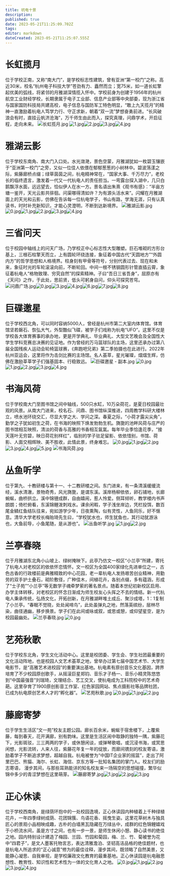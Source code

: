 ```yaml
---
title: 杭电十景
description: 
published: true
date: 2023-05-21T11:25:09.702Z
tags: 
editor: markdown
dateCreated: 2023-05-21T11:25:07.555Z
---
```


# 长虹揽月

位于学校正南，又称“南大门”，是学校标志性建筑，曾有亚洲“第一校门”之称。高近30米，校名“杭州电子科技大学”苍劲有力、矗然而立；宽75米，如一道长虹擎起优美的弧线，将紧邻的月雅湖深情揽入怀中。学校前身为创建于1956年的杭州航空工业财经学校，长期隶属于电子工业部、信息产业部等中央部委，现为浙江省与国家国防科技局共建高校，电子信息与国防军工特色明显，“敢上九天揽月”的精神一直激励着杭电人笃学力行、守正求新，朝着“双一流”梦想奋勇前进。“长风破浪会有时，直挂云帆济沧海”，万千师生由此而入，探究真理，问鼎学术，开启征程，走向未来。
![长虹揽月.jpg](https://cdn.nlark.com/yuque/0/2021/jpeg/2760219/1623746785159-e4960157-a924-4ec9-99e8-181b31dff436.jpeg#clientId=u4a767d6d-bfff-4&from=ui&id=rr8SO&originHeight=2953&originWidth=5287&originalType=binary&ratio=2&size=3676705&status=done&style=none&taskId=ud9eba1c4-93dd-4985-96a7-9045dceeac7)
![1.jpg](https://cdn.nlark.com/yuque/0/2021/jpeg/2760219/1625364211773-5642b4cb-7f46-466c-b9c3-0e972e3ea821.jpeg#clientId=ue9d0b5a7-a988-4&from=ui&id=u5823d6a5&originHeight=1334&originWidth=2000&originalType=binary&ratio=1&size=576932&status=done&style=none&taskId=u70b1cc90-0b4a-4150-954b-2192c84daf5)![2.jpg](https://cdn.nlark.com/yuque/0/2021/jpeg/2760219/1625364212518-5964d6f9-a7b1-4c93-9151-43db9b3b5000.jpeg#clientId=ue9d0b5a7-a988-4&from=ui&id=ud9698f5d&originHeight=1333&originWidth=2000&originalType=binary&ratio=1&size=1905137&status=done&style=none&taskId=u1a484d47-0e47-41f6-9e51-fccb8fba352)![3.jpg](https://cdn.nlark.com/yuque/0/2021/jpeg/2760219/1625364211832-855ea268-db3b-41f4-a018-2621417d6bcb.jpeg#clientId=ue9d0b5a7-a988-4&from=ui&id=oHjRg&originHeight=1333&originWidth=2000&originalType=binary&ratio=1&size=660296&status=done&style=none&taskId=ua7b4caa7-66da-4411-9c08-93d068945fc)![4.jpg](https://cdn.nlark.com/yuque/0/2021/jpeg/2760219/1625364211985-0bd93c9a-383b-4ada-bb54-8f5e3d37a5da.jpeg#clientId=ue9d0b5a7-a988-4&from=ui&id=ua5907f32&originHeight=1335&originWidth=2000&originalType=binary&ratio=1&size=924540&status=done&style=none&taskId=u4d0b4a66-6129-4b62-bb23-421d7634b51)

# 雅湖云影

位于学校东南角、南大门入口处。水光潋滟，景色空蒙，月雅湖犹如一枚碧玉镶嵌于“亚洲第一校门”之旁，又似一位佳人依偎在郁郁葱葱的小树林中。碧波荡漾之际，紫藤廊桥点缀；绿草茵茵之间，杭电精神常在，“国家大事、千万尽力”，老校长的临终遗言，激发着一代又一代杭电人的责任担当。一弯露台探入湖中，几只白鹅飘浮水面，远远望去，恰似伊人在水一方。景名语出朱熹《观书有感》：“半亩方塘一鉴开，天光云影共徘徊。问渠哪得清如许？为有源头活水来”。闪耀在月雅湖面上的天光和云影，仿佛在告诉每一位杭电学子，书山有路，学海无涯，只有认真读书，时时补充新知识，才能心灵澄明，不断到达新境界。
![雅湖云影.jpg](https://cdn.nlark.com/yuque/0/2021/jpeg/2760219/1623746781720-3ca42400-ab6b-41df-8f91-7e6c82e56176.jpeg#clientId=u4a767d6d-bfff-4&from=ui&id=Pd9fJ&originHeight=472&originWidth=789&originalType=binary&ratio=2&size=131214&status=done&style=none&taskId=ub56dd91e-6ac9-4f72-9a7f-ac72f4a0453)
![0.jpg](https://cdn.nlark.com/yuque/0/2021/jpeg/2760219/1625364289818-b3da1cc0-39e1-4529-b242-e72c9378a1f9.jpeg#clientId=ue9d0b5a7-a988-4&from=ui&id=ub0f02117&originHeight=1333&originWidth=2000&originalType=binary&ratio=1&size=979857&status=done&style=none&taskId=u883959f5-5bff-4385-8876-2ae2b795d4b)![1.jpg](https://cdn.nlark.com/yuque/0/2021/jpeg/2760219/1625364290592-32c8d455-5563-48f7-aa84-153b95744399.jpeg#clientId=ue9d0b5a7-a988-4&from=ui&id=u9c805859&originHeight=1333&originWidth=2000&originalType=binary&ratio=1&size=1900312&status=done&style=none&taskId=udb2a5512-3611-4680-8133-857ae8bf57c)![2.jpg](https://cdn.nlark.com/yuque/0/2021/jpeg/2760219/1625364291104-8fd02ff9-d1db-4faf-87bb-e914e7ff5362.jpeg#clientId=ue9d0b5a7-a988-4&from=ui&id=u4ae543d4&originHeight=1333&originWidth=2000&originalType=binary&ratio=1&size=2709243&status=done&style=none&taskId=u7132090a-0386-4e37-bb61-37953729911)![3.jpg](https://cdn.nlark.com/yuque/0/2021/jpeg/2760219/1625364290892-710648b8-f28b-44b7-9cb0-00124ea4da6c.jpeg#clientId=ue9d0b5a7-a988-4&from=ui&id=u53eb532d&originHeight=1331&originWidth=2000&originalType=binary&ratio=1&size=2274136&status=done&style=none&taskId=ub149163e-8a95-4041-aba7-3af26432d99)![4.jpg](https://cdn.nlark.com/yuque/0/2021/jpeg/2760219/1625364290815-e2cfa0a5-26da-4dbf-8325-2f347fdce3f0.jpeg#clientId=ue9d0b5a7-a988-4&from=ui&id=u690efdc1&originHeight=1333&originWidth=2000&originalType=binary&ratio=1&size=2142834&status=done&style=none&taskId=ufa13c2b2-7ef7-46b0-a11c-bbfd720dafb)

# 三省问天

位于校园中轴线上的问天广场，乃学校正中心标志性大型雕塑。巨石堆砌的方形台基上，三根石柱擎天而立，上有圆轮环绕连接，象征着中国古代“天圆地方”“外圆内方”的哲学思想和人格境界。柱身刻有甲骨等符号，分别代表过去、现在和未来，象征时光的车轮滚滚向前，不断轮回。中间一根不锈钢圆形针管直插云霄，象征着杭电人“格物致理、穷究自然”的探索精神。子曰“吾日三省吾身”，屈原亦有《天问》之作，于此处，思前贤，低头可躬身自问，仰头可探究苍穹。
![问鼎广场.jpg](https://cdn.nlark.com/yuque/0/2021/jpeg/2760219/1623746785130-1878dd6a-1270-44fd-bdd1-e4ea27ee2ae5.jpeg#clientId=u4a767d6d-bfff-4&from=ui&id=gaBvA&originHeight=2584&originWidth=3872&originalType=binary&ratio=2&size=5030569&status=done&style=none&taskId=uca513c9b-f018-40ab-b010-2f0c2f4e26f)![0.jpg](https://cdn.nlark.com/yuque/0/2021/jpeg/2760219/1625364449108-6c7e5eb8-a55b-4319-8c1f-1b228a3ac217.jpeg#clientId=ue9d0b5a7-a988-4&from=ui&id=uaea82e86&originHeight=1010&originWidth=1516&originalType=binary&ratio=1&size=269374&status=done&style=none&taskId=u6bd70730-8cd1-47c4-820c-0395dc956f0)![3.jpg](https://cdn.nlark.com/yuque/0/2021/jpeg/2760219/1625364450832-2831c7fc-0d7e-4248-a2bf-170ef25c6ebd.jpeg#clientId=ue9d0b5a7-a988-4&from=ui&id=ub6f21fc4&originHeight=1333&originWidth=2000&originalType=binary&ratio=1&size=2150273&status=done&style=none&taskId=ua63b2262-f2a9-4914-a52b-6cc046add42)![4.jpg](https://cdn.nlark.com/yuque/0/2021/jpeg/2760219/1625364451224-d583faac-d5cf-484b-9a97-9b4a1cfc28bc.jpeg#clientId=ue9d0b5a7-a988-4&from=ui&id=uf6c2ab14&originHeight=1333&originWidth=2000&originalType=binary&ratio=1&size=2857068&status=done&style=none&taskId=u02f941e7-bd87-4c57-820d-240dfb1b679)![6.jpg](https://cdn.nlark.com/yuque/0/2021/jpeg/2760219/1625364451774-5f6f25f1-6ca4-42a8-ba6a-a25650447a65.jpeg#clientId=ue9d0b5a7-a988-4&from=ui&id=u7aa7aeda&originHeight=1044&originWidth=1566&originalType=binary&ratio=1&size=637905&status=done&style=none&taskId=u4a32f6db-a998-4d9a-b5f5-d622133dc78)![7.jpg](https://cdn.nlark.com/yuque/0/2021/jpeg/2760219/1625364453252-10f93c3c-23e0-40da-8a9c-384cbd6a2532.jpeg#clientId=ue9d0b5a7-a988-4&from=ui&id=uf5bf7ed9&originHeight=1333&originWidth=2000&originalType=binary&ratio=1&size=2629843&status=done&style=none&taskId=udecae7f3-a0f5-46a7-a616-238238ab18f)![8.jpg](https://cdn.nlark.com/yuque/0/2021/jpeg/2760219/1625364452544-d4135aad-c441-473b-b47b-03f511c99ad3.jpeg#clientId=ue9d0b5a7-a988-4&from=ui&id=u15e83be3&originHeight=1333&originWidth=2000&originalType=binary&ratio=1&size=918171&status=done&style=none&taskId=u03b7a5a0-554a-4638-a369-970bb9e11e3)

# 巨碟邀星

位于学校西北角，可以同时容纳5000人，曾经是杭州市第二大室内体育馆。体育馆坚若磐石、恢弘大气，外型酷似飞碟，被学子们戏称为杭电“UFO”。这里不仅是学校各大体育赛事的承办地，更是开学典礼、毕业典礼、大型文艺晚会及全国性大学生学科竞赛总决赛的见证地。作为曾经的万马篮球队的主场，这里还承办过第八届全国残疾人运动会轮椅篮球赛，《奔跑吧兄弟》第二季拍摄也在此进行。2022年杭州亚运会，这里将作为击剑比赛的主场馆。名人荟萃，星光璀璨，熠熠生辉，仿佛在激励莘莘学子们强基固本、行稳致远。
![巨碟邀星 - 副本.jpg](https://cdn.nlark.com/yuque/0/2021/jpeg/2760219/1623747934256-32be2ae9-af19-485e-9603-b0570deecbc9.jpeg#clientId=u4a767d6d-bfff-4&from=ui&id=u49ec9a2c&originHeight=1600&originWidth=2400&originalType=binary&ratio=2&size=1089879&status=done&style=none&taskId=u77a8e134-3714-47ba-9267-ae43254f667)
![0.jpg](https://cdn.nlark.com/yuque/0/2021/jpeg/2760219/1625364531881-3344c5b6-37de-4d69-ba52-72059aef5d54.jpeg#clientId=ue9d0b5a7-a988-4&from=ui&id=u612188e1&originHeight=1080&originWidth=1620&originalType=binary&ratio=1&size=246289&status=done&style=none&taskId=u5527d12d-3ef4-417b-85f9-2a2df7424e4)![1.jpg](https://cdn.nlark.com/yuque/0/2021/jpeg/2760219/1625364533047-2f9945ba-e0fa-4d17-a96d-2c269421eed3.jpeg#clientId=ue9d0b5a7-a988-4&from=ui&id=u25af9645&originHeight=1333&originWidth=2000&originalType=binary&ratio=1&size=1887646&status=done&style=none&taskId=u46530eb3-1c6e-4a32-a8cb-bc61e50c36d)![2.jpg](https://cdn.nlark.com/yuque/0/2021/jpeg/2760219/1625364532931-54045856-c030-48f4-8c35-9a410a43e885.jpeg#clientId=ue9d0b5a7-a988-4&from=ui&id=u80662ffa&originHeight=1333&originWidth=2000&originalType=binary&ratio=1&size=1664408&status=done&style=none&taskId=ueb2ddd11-ae1a-462e-a70a-dc8ac101eab)![3.jpg](https://cdn.nlark.com/yuque/0/2021/jpeg/2760219/1625364532356-cac84f9e-e60c-4db4-8ee5-c43c474c9d87.jpeg#clientId=ue9d0b5a7-a988-4&from=ui&id=u35aa6dc0&originHeight=1333&originWidth=2000&originalType=binary&ratio=1&size=776409&status=done&style=none&taskId=u6e2d8fef-c29d-4f2a-bf69-297ff9afebb)![4.jpg](https://cdn.nlark.com/yuque/0/2021/jpeg/2760219/1625364533167-8ec01a84-be2d-497a-8e1b-efd28f650089.jpeg#clientId=ue9d0b5a7-a988-4&from=ui&id=u439aebef&originHeight=1333&originWidth=2000&originalType=binary&ratio=1&size=2058584&status=done&style=none&taskId=u582d556b-ba2e-40dc-9a28-e700d17073b)

# 书海风荷

位于学校南大门至图书馆之间中轴线，500只水缸，10万朵荷花，是夏日校园最壮观的风景。从南大门进来，校名石、问鼎、图书馆纵深推进，四周教学科研大楼林立，喷水池环绕交汇，尽显大学之大、学问之深。春夏之际，“小荷才露尖尖角”，勤学之子犹如初生之荷，在书海的映照下焕发勃勃生机。旖旎的池畔风荷与庄严的图书馆相互映照，清淡的荷香与高雅的书香相互氤氲。每年毕业季恰逢花季，“接天莲叶无穷碧，映日荷花别样红”，临别的学子驻足留影、依依惜别，书馆、荷影、人面交相辉映、美不胜收，此情此景，终身难忘。
![0.jpg](https://cdn.nlark.com/yuque/0/2021/jpeg/2760219/1625364613135-e27c4cd9-f99b-4d91-804b-15c1e6a8fbbb.jpeg#clientId=ue9d0b5a7-a988-4&from=ui&id=u3fd8edb3&originHeight=1333&originWidth=2000&originalType=binary&ratio=1&size=710740&status=done&style=none&taskId=ub2ff67c7-3f82-49b1-b5c1-b947f129ecc)![1.jpg](https://cdn.nlark.com/yuque/0/2021/jpeg/2760219/1625364613240-ac7666d8-c89f-4ee2-ab87-36ffb77d0aa3.jpeg#clientId=ue9d0b5a7-a988-4&from=ui&id=uff764ac9&originHeight=1334&originWidth=2000&originalType=binary&ratio=1&size=764379&status=done&style=none&taskId=uc41fcbaf-64e0-4c4b-837d-66d31e24b17)![2.jpg](https://cdn.nlark.com/yuque/0/2021/jpeg/2760219/1625364614120-3276808c-8b52-4e25-be1e-ea50f9e2ff89.jpeg#clientId=ue9d0b5a7-a988-4&from=ui&id=u6542faf0&originHeight=1333&originWidth=2000&originalType=binary&ratio=1&size=2144113&status=done&style=none&taskId=u69a60e10-8467-4e7a-aa59-c7f780b44d9)![3.jpg](https://cdn.nlark.com/yuque/0/2021/jpeg/2760219/1625364615103-78bdeb9a-e874-4810-a02a-28ba410ef3ff.jpeg#clientId=ue9d0b5a7-a988-4&from=ui&id=uc22042c6&originHeight=1333&originWidth=2000&originalType=binary&ratio=1&size=3656543&status=done&style=none&taskId=u47671b7f-501d-4269-90c2-ba7a7b73ac5)![4.jpg](https://cdn.nlark.com/yuque/0/2021/jpeg/2760219/1625364615098-0d5bf519-925f-45a6-9c73-9afe38177c32.jpeg#clientId=ue9d0b5a7-a988-4&from=ui&id=u9fa458eb&originHeight=1333&originWidth=2000&originalType=binary&ratio=1&size=3615367&status=done&style=none&taskId=uccbbf7a0-f24a-486f-b9f6-5a0f92fc9cc)![5.jpg](https://cdn.nlark.com/yuque/0/2021/jpeg/2760219/1625364615333-e2fe092f-692c-492a-ba09-d819a9d0a4a5.jpeg#clientId=ue9d0b5a7-a988-4&from=ui&id=ud9071ea4&originHeight=1200&originWidth=1800&originalType=binary&ratio=1&size=2259969&status=done&style=none&taskId=u48e47fe4-aeda-4f1f-98c6-9164dc9980f)
![书海风荷.jpg](https://cdn.nlark.com/yuque/0/2021/jpeg/2760219/1623746780631-b713c2a6-8f83-48ce-abc4-3ae3e16e0456.jpeg#clientId=u4a767d6d-bfff-4&from=ui&id=Qv2Y2&originHeight=640&originWidth=961&originalType=binary&ratio=2&size=121117&status=done&style=none&taskId=u63d3078b-2867-4ead-8773-02809e70a5a)

# 丛鱼听学

位于第九、十教研楼与第十一、十二教研楼之间。东门进来，有一条清溪缓缓流经，溪水清澈，景物奇秀，风光旖旎，是谓东溪。溪岸杨柳依依，卵石铺地，长廊蜿蜒，曲桥拱立。溪中锦锂成群，自由嬉闹，惹人怜爱。侧耳倾听，教学楼内书声朗朗；倚栏俯看，东溪锦鲤泼刺戏水。课余闲暇，学子浅坐岸边，凭栏投饵，数百尾金鳞红鱼结队往来，宛如游学少年，日夜熏陶，似有灵性，人鱼同乐，好不惬意。清华大学老校长梅贻琦先生曰，“学校犹水也，师生犹鱼也，其行动犹游泳也，大鱼前导，小鱼尾随，是从游也”。
![丛鱼听学.jpg](https://cdn.nlark.com/yuque/0/2021/jpeg/2760219/1623746781335-be288b7c-24d7-44c0-8e3b-29d78bd13b19.jpeg#clientId=u4a767d6d-bfff-4&from=ui&id=DMbOb&originHeight=1187&originWidth=1800&originalType=binary&ratio=2&size=1006442&status=done&style=none&taskId=uf0d25df0-e7e1-4e84-b3fe-3342e4fe7ef)
![1.jpg](https://cdn.nlark.com/yuque/0/2021/jpeg/2760219/1625364691850-559f2a9c-9ab2-455f-a68d-5091e321bdf8.jpeg#clientId=ue9d0b5a7-a988-4&from=ui&id=u2282d3b3&originHeight=1333&originWidth=2000&originalType=binary&ratio=1&size=770442&status=done&style=none&taskId=ucafc82ec-02a9-478e-bcd7-f33e68c9b4f)![2.jpg](https://cdn.nlark.com/yuque/0/2021/jpeg/2760219/1625364691549-6bfd3637-1c52-48fb-86a7-6b5c96881419.jpeg#clientId=ue9d0b5a7-a988-4&from=ui&id=uc8d9c897&originHeight=534&originWidth=800&originalType=binary&ratio=1&size=252595&status=done&style=none&taskId=u3202ea2a-0603-4a40-8449-78663cda0ad)

# 兰亭春晓

位于月雅湖东北角小山坡上、绿树掩映下。此亭乃仿文一校区“小兰亭”所建，寄托了杭电人对老校区的依依怀恋情怀。文一校区为全国400家绿化先进单位之一，古色古香的行政楼前是典雅精致的中心花园，老一辈杭电人发扬艰苦创业精神，用勤劳的双手护土叠石，砌阶敷径，广种佳木，间植花卉，各别点缀，多有蕴涵，形成了“士子苑”“小兰亭”等无数学子魂牵梦萦的著名景点。随着本世纪初新校区启用、办学主体转移，对老校区的怀念日渐成为师生校友心头挥之不去的情结。新一代杭电人秉承传统，弘扬文化，开拓创新，在月雅湖畔堆土成丘、聚沙成塔，1：1复制了小兰亭。“春眠不觉晓，处处闻啼鸟”，此处虽弹丸之地，然落英缤纷，层林尽染，曲径通幽，移步换景。学子们在此间或咏或叙，或思或憩，或仰望星空，是为校园最幽处。
![兰亭春晓.jpg](https://cdn.nlark.com/yuque/0/2021/jpeg/2760219/1623746782676-990572a3-3fec-480d-94ef-c6527f60109a.jpeg#clientId=u4a767d6d-bfff-4&from=ui&id=Bp3fJ&originHeight=1848&originWidth=2784&originalType=binary&ratio=2&size=2985862&status=done&style=none&taskId=ub81b137c-db89-449b-9ee0-ccbc34cbb87)
![0.jpg](https://cdn.nlark.com/yuque/0/2021/jpeg/2760219/1625364730085-bb407733-bcc8-4645-9e6e-09f6969ed1bc.jpeg#clientId=ue9d0b5a7-a988-4&from=ui&id=ucc9b475d&originHeight=1333&originWidth=2000&originalType=binary&ratio=1&size=1289972&status=done&style=none&taskId=ua0b5ae24-0660-4372-946e-46528ef9c3f)

# 艺苑秋歌

位于学校东北角，学生文化活动中心。这里是校团委、学生会、学生社团最重要的文化活动阵地，也是校园人文艺术荟萃之地，曾举办过第七届中国艺术节、大学生电影节，是“高雅艺术进校园”的重要演出基地。杭电素有原创音乐文化基因，跨界培育了不少校园原创歌手，从摇滚巨星郑钧、音乐才子杨一、音乐小精灵陈悠悠到“中国最强音”刘瑞琦，文理结合、艺工交叉，使杭电成为工科院校中的艺术奇葩。这里孕育了1900原创影音工作室、红色家园网站、焦点摄影社等品牌社团，已成为杭电原创艺术人才的“孵化器”。
![艺苑秋歌.jpg](https://cdn.nlark.com/yuque/0/2021/jpeg/2760219/1623746786885-cd422938-23f7-49a5-86b0-6b082820d6d2.jpeg#clientId=u4a767d6d-bfff-4&from=ui&id=wrejr&originHeight=2428&originWidth=3786&originalType=binary&ratio=2&size=7080498&status=done&style=none&taskId=ue9f1eea3-7b9f-4414-974c-808ce249664)
![0.jpg](https://cdn.nlark.com/yuque/0/2021/jpeg/2760219/1625364774990-e3499bb8-fa9d-4a3b-9bac-1ce91ed736d9.jpeg#clientId=ue9d0b5a7-a988-4&from=ui&id=ua8f2241d&originHeight=1334&originWidth=2000&originalType=binary&ratio=1&size=525099&status=done&style=none&taskId=u53c3d6f7-ae2b-4aa5-8729-8f143e4b2cf)![1.jpg](https://cdn.nlark.com/yuque/0/2021/jpeg/2760219/1625364775878-ae348df4-737f-4e33-82cf-9bd1ae4cf617.jpeg#clientId=ue9d0b5a7-a988-4&from=ui&id=u63f86e57&originHeight=1333&originWidth=2000&originalType=binary&ratio=1&size=2262171&status=done&style=none&taskId=u3ea70afd-3924-4d12-9e30-20556416817)![2.jpg](https://cdn.nlark.com/yuque/0/2021/jpeg/2760219/1625364776115-b81eb8f3-bd04-4af8-819f-743a3278a4a7.jpeg#clientId=ue9d0b5a7-a988-4&from=ui&id=uec804a65&originHeight=1333&originWidth=2000&originalType=binary&ratio=1&size=2632512&status=done&style=none&taskId=u916a47e7-a262-4aa5-a6c0-e26a47b919a)

# 藤廊寄梦

位于学生生活区“文一苑”校友主题公园。廊长百余米，蜿蜒于宿舍楼下，上覆紫藤，每到春天，花开满廊，别有韵味。这里是生活区闹中取静的独特一隅，紫藤花下，光影斑驳，三三两两的学子，或休憩闲谈，或弹琴歌唱，或沉浸书海，或冥思闲想，光影流转，人来人往，紫藤花年复一年的绽放，而廊间镌刻的校友寄语，激励着学子不断追求梦想，超越自我。杭电被誉为“中国IT企业家的摇篮”，走出了阿里巴巴、熊猫、海尔、长虹、海信、京东方等一批知名集团的掌门人。校友们的励志寄语，
漫步其间，与那些耳熟能详的知名校友来一场隔空的思想碰撞，繁华似锦中多少的青涩梦想在这里萌芽。
![藤廊寄梦.jpg](https://cdn.nlark.com/yuque/0/2021/jpeg/2760219/1623746780975-e7bf7bba-f5ca-407f-a957-4057ae8c0b90.jpeg#clientId=u4a767d6d-bfff-4&from=ui&id=APwfz&originHeight=1502&originWidth=2102&originalType=binary&ratio=2&size=516489&status=done&style=none&taskId=u28f846fc-6614-4883-b585-8edd7d784df)![1.jpg](https://cdn.nlark.com/yuque/0/2021/jpeg/2760219/1625364822686-01ec1b3e-48ef-47fc-aec7-dfe094516f9d.jpeg#clientId=ue9d0b5a7-a988-4&from=ui&id=ub1db83cb&originHeight=1333&originWidth=2000&originalType=binary&ratio=1&size=1989512&status=done&style=none&taskId=ue2c210ae-aa05-42a1-8043-80ccaa078a1)![2.jpg](https://cdn.nlark.com/yuque/0/2021/jpeg/2760219/1625364822003-96eaf2f5-eff0-4f31-8e00-ee5cf7d03bf2.jpeg#clientId=ue9d0b5a7-a988-4&from=ui&id=u60ea7160&originHeight=1068&originWidth=1602&originalType=binary&ratio=1&size=659022&status=done&style=none&taskId=u1602ca40-0700-43e5-961e-8b3511a71bf)![3.jpg](https://cdn.nlark.com/yuque/0/2021/jpeg/2760219/1625364823208-384cefae-551b-4b65-ae73-31ee696cec33.jpeg#clientId=ue9d0b5a7-a988-4&from=ui&id=u1ed239ac&originHeight=1333&originWidth=2000&originalType=binary&ratio=1&size=2971169&status=done&style=none&taskId=uc4fd0d46-6e60-41a0-932b-9f0ce461eaa)

# 正心休读

位于学校西南角，是绿荫环抱中的一处校园逸境，正心休读园内种植着上千种绿植花卉，一年四季绿树成荫、花团锦簇、鸟语花香、摇曳生姿。这里花草树木与独具匠心的景观小品相映成趣，古朴的白墙黑瓦隐藏在万绿丛中，成群的红色锦鲤嬉戏于小桥流水间，虽是方寸之间，也有一步一景，是师生休闲小憩、静心读书的绝佳之地。园内特别设计建造了梅园、兰园、竹园和菊园，梅、兰、竹、菊被誉为花中“四君子”，是文人墨客托物言志，表达清雅澹泊、坚韧高洁品格的绝佳题材，也是杭电人所追求的“正心诚意”修为的最佳诠释，漫步其间，既领略了自然美景，又能静心凝思、自我审视，是学校廉政文化教育的最重基地。正心休读园是杭电融思想性、教育性、知识性和艺术性为一体的文化育人之地。
![0.jpg](https://cdn.nlark.com/yuque/0/2021/jpeg/2760219/1625364871755-f9574403-c522-4a1a-be7d-8531de4a5438.jpeg#clientId=ue9d0b5a7-a988-4&from=ui&id=uca82cee3&originHeight=1200&originWidth=1800&originalType=binary&ratio=1&size=412868&status=done&style=none&taskId=ua3289192-12db-4626-b68c-6a112c33b10)![1.jpg](https://cdn.nlark.com/yuque/0/2021/jpeg/2760219/1625364871914-36fa5411-29ce-4da3-8e5d-64c09ec9212d.jpeg#clientId=ue9d0b5a7-a988-4&from=ui&id=u4d5cbf00&originHeight=1200&originWidth=1800&originalType=binary&ratio=1&size=604485&status=done&style=none&taskId=u89b1dea7-35b4-4a4b-9699-5cf86f39f24)![2.jpg](https://cdn.nlark.com/yuque/0/2021/jpeg/2760219/1625364871902-8a70f11d-887b-40c0-b32d-46fe28cc505f.jpeg#clientId=ue9d0b5a7-a988-4&from=ui&id=ud7ed7687&originHeight=1200&originWidth=1800&originalType=binary&ratio=1&size=611426&status=done&style=none&taskId=u163c6805-cfe5-4b77-aa7d-fefe23cc603)![3.jpg](https://cdn.nlark.com/yuque/0/2021/jpeg/2760219/1625364873226-b9cc267e-75f7-48de-bd54-50ed78031d24.jpeg#clientId=ue9d0b5a7-a988-4&from=ui&id=uae0a0e3e&originHeight=1333&originWidth=2000&originalType=binary&ratio=1&size=3016291&status=done&style=none&taskId=u850ce3f3-d488-4e98-96e2-6c25456a196)![4.jpg](https://cdn.nlark.com/yuque/0/2021/jpeg/2760219/1625364873302-ead48fbc-97ce-4be1-8cc3-fba650880c76.jpeg#clientId=ue9d0b5a7-a988-4&from=ui&id=u6d200000&originHeight=1333&originWidth=2000&originalType=binary&ratio=1&size=3150789&status=done&style=none&taskId=udc339ffb-30c2-4622-8f17-eea6ce6cd87)
